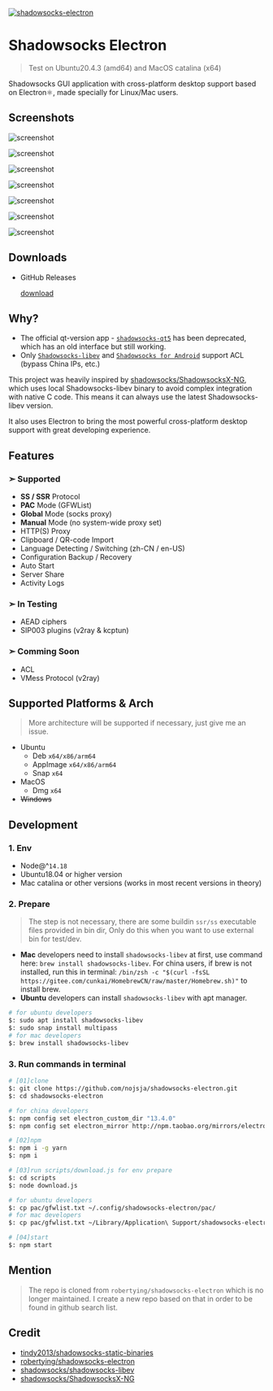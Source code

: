 [![shadowsocks-electron](https://snapcraft.io/shadowsocks-electron/badge.svg)](https://snapcraft.io/shadowsocks-electron)

# Shadowsocks Electron

> Test on Ubuntu20.4.3 (amd64) and MacOS catalina (x64)

Shadowsocks GUI application with cross-platform desktop support based on Electron⚛️, made specially for Linux/Mac users.

## Screenshots

![screenshot](./assets/main.png)

![screenshot](./assets/right.png)

![screenshot](./assets/add.png)

![screenshot](./assets/edit.png)

![screenshot](./assets/share.png)

![screenshot](./assets/settings.png)

![screenshot](./assets/dark.png)

## Downloads

- GitHub Releases

  [download](https://github.com/nojsja/shadowsocks-electron/releases/latest)

## Why?

- The official qt-version app - [`shadowsocks-qt5`](https://github.com/shadowsocks/shadowsocks-qt5) has been deprecated, which has an old interface but still working.
- Only [`Shadowsocks-libev`](https://github.com/shadowsocks/shadowsocks-libev) and [`Shadowsocks for Android`](https://github.com/shadowsocks/shadowsocks-android) support ACL (bypass China IPs, etc.)

 This project was heavily inspired by [shadowsocks/ShadowsocksX-NG](https://github.com/shadowsocks/ShadowsocksX-NG), which uses local Shadowsocks-libev binary to avoid complex integration with native C code. This means it can always use the latest Shadowsocks-libev version.

It also uses Electron to bring the most powerful cross-platform desktop support with great developing experience.

## Features

### ➣ Supported

- __SS / SSR__ Protocol
- __PAC__ Mode (GFWList)
- __Global__ Mode (socks proxy)
- __Manual__ Mode (no system-wide proxy set)
- HTTP(S) Proxy
- Clipboard / QR-code Import
- Language Detecting / Switching (zh-CN / en-US)
- Configuration Backup / Recovery
- Auto Start
- Server Share
- Activity Logs

### ➣ In Testing

- AEAD ciphers
- SIP003 plugins (v2ray & kcptun)

### ➣ Comming Soon

- ACL
- VMess Protocol (v2ray)

## Supported Platforms & Arch

> More architecture will be supported if necessary, just give me an issue.

- Ubuntu
  - Deb `x64/x86/arm64`
  - AppImage `x64/x86/arm64`
  - Snap `x64`
- MacOS
  - Dmg `x64`
- <del>Windows</del>

## Development

### 1. Env

- Node@^`14.18`
- Ubuntu18.04 or higher version
- Mac catalina or other versions (works in most recent versions in theory)

### 2. Prepare

> The step is not necessary, there are some buildin `ssr/ss` executable files provided in bin dir, Only do this when you want to use external bin for test/dev.

- __Mac__ developers need to install `shadowsocks-libev` at first, use command here: `brew install shadowsocks-libev`. For china users, if brew is not installed, run this in terminal: `/bin/zsh -c "$(curl -fsSL https://gitee.com/cunkai/HomebrewCN/raw/master/Homebrew.sh)"` to install brew.
- __Ubuntu__ developers can install `shadowsocks-libev` with apt manager.

```bash
# for ubuntu developers
$: sudo apt install shadowsocks-libev
$: sudo snap install multipass
# for mac developers
$: brew install shadowsocks-libev
```

### 3. Run commands in terminal

```bash
# [01]clone
$: git clone https://github.com/nojsja/shadowsocks-electron.git
$: cd shadowsocks-electron

# for china developers
$: npm config set electron_custom_dir "13.4.0"
$: npm config set electron_mirror http://npm.taobao.org/mirrors/electron/

# [02]npm
$: npm i -g yarn
$: npm i

# [03]run scripts/download.js for env prepare
$: cd scripts
$: node download.js

# for ubuntu developers
$: cp pac/gfwlist.txt ~/.config/shadowsocks-electron/pac/
# for mac developers
$: cp pac/gfwlist.txt ~/Library/Application\ Support/shadowsocks-electron/pac/

# [04]start
$: npm start
```

## Mention

> The repo is cloned from `robertying/shadowsocks-electron` which is no longer maintained. I create a new repo based on that in order to be found in github search list.

## Credit

- [tindy2013/shadowsocks-static-binaries](https://github.com/tindy2013/shadowsocks-static-binaries)
- [robertying/shadowsocks-electron](https://github.com/robertying/shadowsocks-electron)
- [shadowsocks/shadowsocks-libev](https://github.com/shadowsocks/shadowsocks-libev)
- [shadowsocks/ShadowsocksX-NG](https://github.com/shadowsocks/ShadowsocksX-NG)
